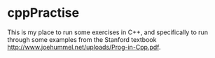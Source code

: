 # cppPractise
This is my place to run some exercises in C++, and specifically to run through some examples from the Stanford 
textbook http://www.joehummel.net/uploads/Prog-in-Cpp.pdf. 
